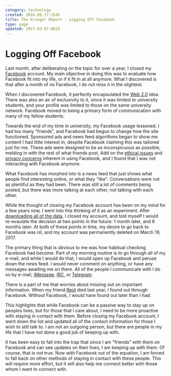 ```yaml
---
category: technology
created: 2016.08.17:1545
title: The Krueger Report - Logging Off Facebook
type: page
updated: 2017.03.07:0815
---
```


# Logging Off Facebook

Last month, after deliberating on the topic for over a year, I closed my [Facebook](https://www.facebook.com) account. My main objective in doing this was to evaluate how Facebook fit into my life, or if it fit in at all anymore. What I discovered is that after a month of no Facebook, I do not miss it in the slightest.

When I discovered Facebook, it perfectly encapsulated the [Web 2.0](https://en.wikipedia.org/wiki/Web_2.0) idea. There was also an air of exclusivity to it, since it was limited to university students, and your profile was limited to those on the same university network. Facebook moved to being a primary form of communication with many of my fellow students.

Towards the end of my time in university, my Facebook usage lessened. I had too many “friends”, and Facebook had begun to change how the site functioned. Sponsored ads and news feed algorithms began to show me content I had little interest in, despite Facebook claiming this was tailored just for me. These ads were designed to be as inconspicuous as possible, melding in with the rest of what friends post. Add on the [ethical issues](http://www.avclub.com/article/facebook-tinkered-users-feeds-massive-psychology-e-206324) and [privacy concerns](https://www.eff.org/deeplinks/2014/10/facebook-increases-its-tracking-reach-atlas-and-users-have-little-choice-about-it) inherent in using Facebook, and I found that I was not interacting with Facebook anymore.

What Facebook has morphed into is a news feed that just shows what people find interesting online, or what they "like". Conversations were not as plentiful as they had been. There was still a lot of comments being posted, but there was more talking at each other, not talking with each other.

While the thought of closing my Facebook account has been on my mind for a few years now, I went into this thinking of it as an experiment. After [downloading all of the data](https://www.facebook.com/help/131112897028467), I closed my account, and told myself I would re-evaulate the decision at two points in the future: 1 month later, and 6 months later. At both of these points in time, my desire to go back to Facebook was nil, and my account was permanently deleted on March 19, 2017.

The primary thing that is obvious to me was how habitual checking Facebook had become. Part of my morning routine is to go through all of my e-mail, and while I would do that, I would open up Facebook and peruse down the news feed. I would never comment on anything, or have any messages awaiting me on there. All of the people I communicate with I do so by e-mail, [iMessage](https://support.apple.com/en-us/HT201287), [IRC](https://en.wikipedia.org/wiki/Internet_Relay_Chat), or [Telegram](https://telegram.org).

There is a part of me that worries about missing out on important information. When my friend [Reid](http://www.reidlevin.net) died last year, I found out through Facebook. Without Facebook, I would have found out later than I had.

This highlights that while Facebook can be a passive way to stay up on peoples lives, but for those that I care about, I need to be more proactive with staying in contact with them. Before closing my Facebook account, I went down the list and updated all of the contact information for those I wish to still talk to. I am not an outgoing person, but there are people in my life that I have not done a good job of keeping up with.

It has been easy to fall into the trap that since I am "friends" with them on Facebook and can see updates on their lives, I am keeping up with them. Of course, that is not true. Now with Facebook out of the equation, I am forced to fall back on other methods of staying in contact with these people. This will require more effort, but it will also help me connect better with those whom I want to connect with.
